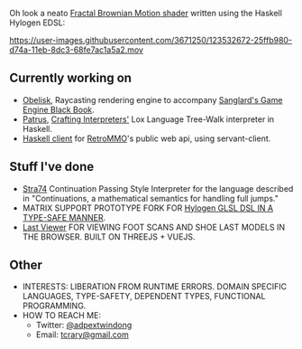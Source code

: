 Oh look a neato [Fractal Brownian Motion shader](https://github.com/adpextwindong/hylogen_glsl_demos/blob/master/app/fbm.hs) written using the Haskell Hylogen EDSL:

https://user-images.githubusercontent.com/3671250/123532672-25ffb980-d74a-11eb-8dc3-68fe7ac1a5a2.mov

## Currently working on
- [Obelisk](https://github.com/adpextwindong/obelisk), Raycasting rendering engine to accompany [Sanglard's Game Engine Black Book](https://fabiensanglard.net/gebbwolf3d.pdf).
- [Patrus](https://github.com/adpextwindong/Patrus/), [Crafting Interpreters'](https://craftinginterpreters.com/contents.html) Lox Language Tree-Walk interpreter in Haskell.
- [Haskell client](https://github.com/adpextwindong/RetroMMO-api-hclient) for [RetroMMO](https://retro-mmo.com/)'s public web api, using servant-client.

## Stuff I've done
- [Stra74](https://github.com/adpextwindong/Stra74) Continuation Passing Style Interpreter for the language described in "Continuations, a mathematical semantics for handling full jumps."
- MATRIX SUPPORT PROTOTYPE FORK FOR [Hylogen GLSL DSL IN A TYPE-SAFE MANNER](https://github.com/adpextwindong/hylogen).
- [Last Viewer](https://github.com/adpextwindong/Last-Viewer) FOR VIEWING FOOT SCANS AND SHOE LAST MODELS IN THE BROWSER. BUILT ON THREEJS + VUEJS.

## Other
- INTERESTS: LIBERATION FROM RUNTIME ERRORS. DOMAIN SPECIFIC LANGUAGES, TYPE-SAFETY, DEPENDENT TYPES, FUNCTIONAL PROGRAMMING.
- HOW TO REACH ME:
    - Twitter: [@adpextwindong](https://twitter.com/adPEXtwinDoNG)
    - Email: tcrary@gmail.com
